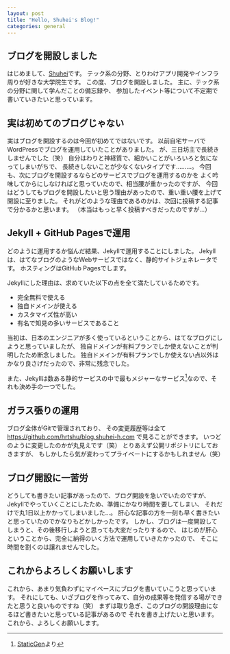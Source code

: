 ```yaml
---
layout: post
title: "Hello, Shuhei's Blog!"
categories: general
---
```


## ブログを開設しました
はじめまして、[Shuhei](https://twitter.com/hrtshu)です。
テック系の分野、とりわけアプリ開発やインフラ周りが好きな大学院生です。
この度、ブログを開設しました。
主に、テック系の分野に関して学んだことの備忘録や、
参加したイベント等について不定期で書いていきたいと思っています。

## 実は初めてのブログじゃない
実はブログを開設するのは今回が初めてではないです。
以前自宅サーバでWordPressでブログを運用していたことがありました。
が、三日坊主で長続きしませんでした（笑）
自分はわりと神経質で、細かいことがいろいろと気になってしまいがちで、
長続きしないことが少なくないタイプです………。
今回も、次にブログを開設するならどのサービスでブログを運用するのかを
よく吟味してからにしなければと思っていたので、相当腰が重かったのですが、
今回はどうしてもブログを開設したいと思う理由があったので、重い重い腰を上げて開設に至りました。
それがどのような理由であるのかは、次回に投稿する記事で分かるかと思います。
（本当はもっと早く投稿すべきだったのですが…）

## Jekyll + GitHub Pagesで運用
どのように運用するか悩んだ結果、Jekyllで運用することにしました。
Jekyllは、はてなブログのようなWebサービスではなく、静的サイトジェネレータです。
ホスティングはGitHub Pagesでします。

Jekyllにした理由は、求めていた以下の点を全て満たしているためです。
- 完全無料で使える
- 独自ドメインが使える
- カスタマイズ性が高い
- 有名で知見の多いサービスであること

当初は、日本のエンジニアが多く使っているということから、はてなブログにしようと思っていましたが、
独自ドメインが有料プランでしか使えないことが判明したため断念しました。
独自ドメインが有料プランでしか使えない点以外はかなり良さげだったので、非常に残念でした。

また、Jekyllは数ある静的サービスの中で最もメジャーなサービス[^1]なので、それも決め手の一つでした。

[^1]: [StaticGen](https://www.staticgen.com)より

## ガラス張りの運用
ブログ全体がGitで管理されており、
その変更履歴等は全て https://github.com/hrtshu/blog.shuhei-h.com で見ることができます。
いつどのように変更したのかが丸見えです（笑）
とりあえず公開リポジトリにしておきますが、
もしかしたら気が変わってプライベートにするかもしれません（笑）

## ブログ開設に一苦労
どうしても書きたい記事があったので、ブログ開設を急いでいたのですが、
Jekyllでやっていくことにしたため、準備にかなり時間を要してしまい、
それだけで丸1日以上かかってしまいました…。
肝心な記事の方を一刻も早く書きたいと思っていたのでかなりもどかしかったです。
しかし、ブログは一度開設してしまうと、その後移行しようと思っても大変だったりするので、
はじめが肝心ということから、完全に納得のいく方法で運用していきたかったので、
そこに時間を割くのは譲れませんでした。

## これからよろしくお願いします
これから、あまり気負わずにマイペースにブログを書いていこうと思っています。
それにしても、いざブログを作ってみて、自分の成果等を発信する場ができたと思うと良いものですね（笑）
まずは取り急ぎ、このブログの開設理由になるほど書きたいと思っている記事があるので
それを書き上げたいと思います。これから、よろしくお願いします。
